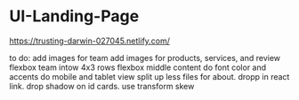 # UI-Landing-Page
https://trusting-darwin-027045.netlify.com/

to do:
add images for team
add images for products, services, and review
flexbox team intow 4x3 rows
flexbox middle content
do font color and accents
do mobile and tablet view
split up less files for about.
dropp in react link.
drop shadow on id cards. use transform skew








